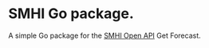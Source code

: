# SMHI Go package.
A simple Go package for the [SMHI Open API](https://opendata.smhi.se/apidocs/metfcst/) Get Forecast.
